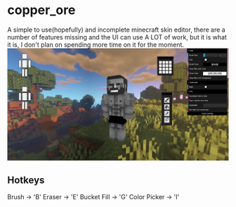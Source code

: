 # copper_ore
A simple to use(hopefully) and incomplete minecraft skin editor, there are a number of features missing and the UI can use A LOT of work, but it is what it is, I don't plan on spending more time on it for the moment.<br>
<img src="splashart.png"></img>

## Hotkeys
Brush -> 'B'
Eraser -> 'E'
Bucket Fill -> 'G'
Color Picker -> 'I'
